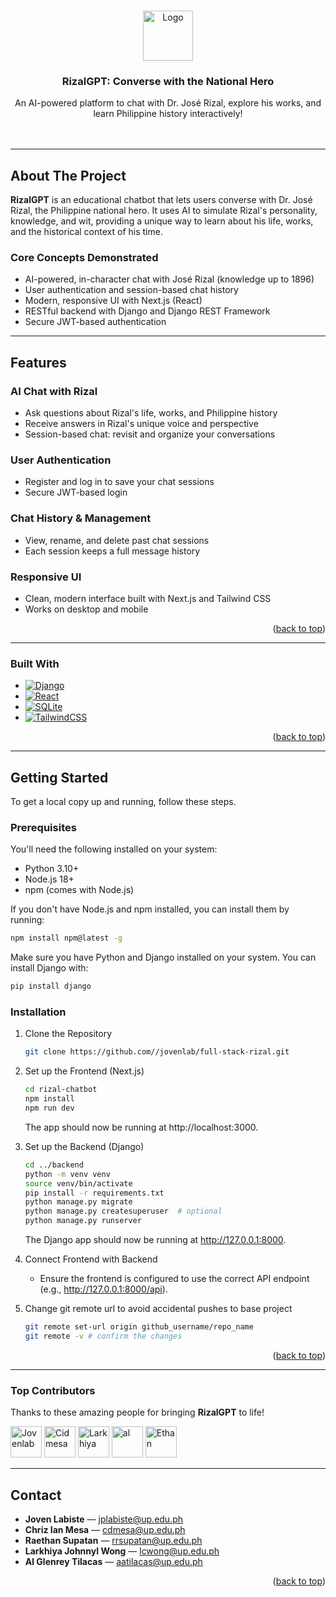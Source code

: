 <a name="readme-top"></a>

<br />
<div align="center">
  <a href="https://github.com/jovenlab/full-stack-rizal">
    <img src="" alt="Logo" width="80" height="80">
  </a>

  <h3 align="center">RizalGPT: Converse with the National Hero</h3>

  <p align="center">
    An AI-powered platform to chat with Dr. José Rizal, explore his works, and learn Philippine history interactively!
    <br/>
    <br/>
    <br/>
  </p>
</div>

---

## About The Project

**RizalGPT** is an educational chatbot that lets users converse with Dr. José Rizal, the Philippine national hero. 
It uses AI to simulate Rizal's personality, knowledge, and wit, providing a unique way to learn about his life, works, and the historical context of his time.

### Core Concepts Demonstrated

- AI-powered, in-character chat with José Rizal (knowledge up to 1896)
- User authentication and session-based chat history
- Modern, responsive UI with Next.js (React)
- RESTful backend with Django and Django REST Framework
- Secure JWT-based authentication

---

## Features

### AI Chat with Rizal
- Ask questions about Rizal's life, works, and Philippine history
- Receive answers in Rizal's unique voice and perspective
- Session-based chat: revisit and organize your conversations

### User Authentication
- Register and log in to save your chat sessions
- Secure JWT-based login

### Chat History & Management
- View, rename, and delete past chat sessions
- Each session keeps a full message history

### Responsive UI
- Clean, modern interface built with Next.js and Tailwind CSS
- Works on desktop and mobile

<p align="right">(<a href="#readme-top">back to top</a>)</p>

---

### Built With

* [![Django][Django]][Django-url]
* [![React][React.js]][React-url]
* [![SQLite][SQLite]][SQLite-url]
* [![TailwindCSS][TailwindCSS]][TailwindCSS-url]

<p align="right">(<a href="#readme-top">back to top</a>)</p>

---

## Getting Started

To get a local copy up and running, follow these steps.

### Prerequisites

You'll need the following installed on your system:

- Python 3.10+
- Node.js 18+
- npm (comes with Node.js)

If you don't have Node.js and npm installed, you can install them by running:
  ```sh
  npm install npm@latest -g
  ```
Make sure you have Python and Django installed on your system. You can install Django with:
  ```sh
  pip install django
  ```

### Installation

1. Clone the Repository
   ```sh
   git clone https://github.com//jovenlab/full-stack-rizal.git
   ```
2. Set up the Frontend (Next.js)
   ```sh
   cd rizal-chatbot
   npm install
   npm run dev
   ```
   The app should now be running at http://localhost:3000.

3. Set up the Backend (Django)
   ```sh
   cd ../backend
   python -m venv venv
   source venv/bin/activate
   pip install -r requirements.txt
   python manage.py migrate
   python manage.py createsuperuser  # optional
   python manage.py runserver
   ```
   The Django app should now be running at http://127.0.0.1:8000.

4. Connect Frontend with Backend
   - Ensure the frontend is configured to use the correct API endpoint (e.g., http://127.0.0.1:8000/api).

5. Change git remote url to avoid accidental pushes to base project
   ```sh
   git remote set-url origin github_username/repo_name
   git remote -v # confirm the changes
   ```

<p align="right">(<a href="#readme-top">back to top</a>)</p>

---



### Top Contributors

Thanks to these amazing people for bringing **RizalGPT** to life!

<a href="https://github.com/jovenlab"><img src="https://avatars.githubusercontent.com/u/195850039?v=4" width="50px;" alt="Jovenlab" /></a>
<a href="https://github.com/cidmesa"><img src="https://avatars.githubusercontent.com/u/197786140?v=4" width="50px;" alt="Cidmesa" /></a>
<a href="https://github.com/larkhiya"><img src="https://avatars.githubusercontent.com/u/137350308?v=4" width="50px;" alt="Larkhiya" /></a>
<a href="https://github.com/alglenrey"><img src="https://avatars.githubusercontent.com/u/197783173?v=4&size=64" width="50px;" alt="al" /></a>
<a href="https://github.com/ethanny"><img src="https://avatars.githubusercontent.com/u/145535621?v=4" width="50px;" alt="Ethan" /></a>


<!-- Add more contributors as needed -->

---

## Contact

- **Joven Labiste** — [jplabiste@up.edu.ph](mailto:jplabiste@up.edu.ph)
- **Chriz Ian Mesa** — [cdmesa@up.edu.ph](mailto:cdmesa@up.edu.ph)
- **Raethan Supatan** — [rrsupatan@up.edu.ph](mailto:rrsupatan@up.edu.ph)
- **Larkhiya Johnnyl Wong** — [lcwong@up.edu.ph](mailto:lcwong@up.edu.ph)
- **Al Glenrey Tilacas** — [aatilacas@up.edu.ph](mailto:aatilacas@up.edu.ph)


<p align="right">(<a href="#readme-top">back to top</a>)</p>

<!-- MARKDOWN LINKS & IMAGES -->
[Django]: https://img.shields.io/badge/Django-092E20?style=for-the-badge&logo=django&logoColor=white
[Django-url]: https://www.djangoproject.com/
[SQLite]: https://img.shields.io/badge/SQLite-003B57?style=for-the-badge&logo=sqlite&logoColor=white
[SQLite-url]: https://www.sqlite.org/
[React.js]: https://img.shields.io/badge/React-20232A?style=for-the-badge&logo=react&logoColor=61DAFB
[React-url]: https://reactjs.org/
[TailwindCSS]: https://img.shields.io/badge/Tailwind_CSS-38B2AC?style=for-the-badge&logo=tailwind-css&logoColor=white
[TailwindCSS-url]: https://tailwindcss.com/

